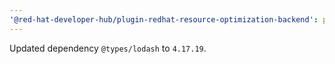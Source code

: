 ```yaml
---
'@red-hat-developer-hub/plugin-redhat-resource-optimization-backend': patch
---
```


Updated dependency `@types/lodash` to `4.17.19`.
